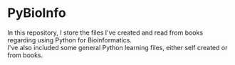 # PyBioInfo
In this repository, I store the files I've created and read from books regarding using Python for Bioinformatics.  
I've also included some general Python learning files, either self created or from books.  

